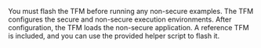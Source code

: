 You must flash the TFM before running any non-secure examples. The TFM
configures the secure and non-secure execution environments. After
configuration, the TFM loads the non-secure application. A reference TFM is
included, and you can use the provided helper script to flash it.
